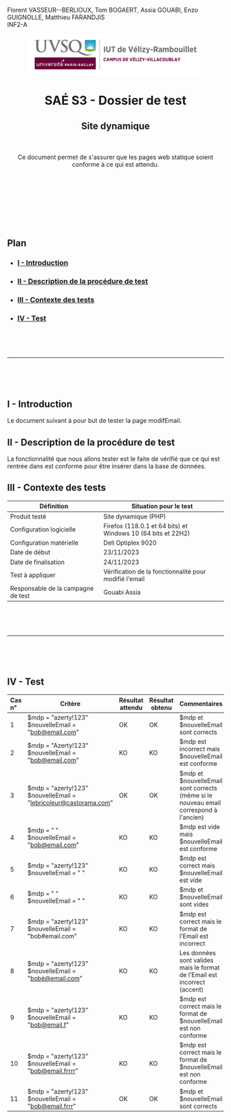 Florent VASSEUR--BERLIOUX, Tom BOGAERT, Assia GOUABI, Enzo GUIGNOLLE, Matthieu FARANDJIS<br>
INF2-A

<div align="center">
<img height="95" width="400" src="../img/IUT_Velizy_Villacoublay_logo_2020_ecran.png" title="logo uvsq vélizy"/>

# SAÉ S3 - Dossier de test
## Site dynamique 

<br><br>
Ce document permet de s'assurer que les pages web statique soient conforme à ce qui est attendu.

</div>

<br><br><br><br><br><br><br>

## Plan
- ### [I - Introduction](#I)
- ### [II - Description de la procédure de test](#II)
- ### [III - Contexte des tests](#III)
- ### [IV - Test](#IV)


<br><br><br>

----------

<br><br><br>

## <a name="I"></a>I - Introduction

Le document suivant à pour but de tester la page modifEmail.
<br>

## <a name="II"></a>II - Description de la procédure de test

La fonctionnalité que nous allons tester est le faite de vérifié que ce qui est rentrée dans est conforme pour être insérer dans la base de données.
<br>

## <a name="III"></a>III - Contexte des tests

| Définition                         | Situation pour le test                                           |
|------------------------------------|------------------------------------------------------------------|
| Produit testé                      | Site dynamique (PHP)                                             |
| Configuration logicielle           | Firefox (118.0.1 et 64 bits) et<br/>Windows 10 (64 bits et 22H2) |
| Configuration matérielle           | Dell Optiplex 9020                                               |
| Date de début                      | 23/11/2023                                                       |
| Date de finalisation               | 24/11/2023                                                       |
| Test à appliquer                   | Vérification de la fonctionnalité pour modifié l'email           |
| Responsable de la campagne de test | Gouabi Assia                                                     |

<br><br><br>

----------

<br><br><br>

## <a name="IV"></a>IV - Test

| Cas n° | Critère                                                           | Résultat attendu | Résultat obtenu | Commentaires                                                              |
|:-------|-------------------------------------------------------------------|------------------|-----------------|---------------------------------------------------------------------------|
| 1      | $mdp = "azerty!123" <br> $nouvelleEmail = "bob@email.com"       | OK               | OK              | $mdp et $nouvelleEmail sont corrects                                       |
| 2      | $mdp = "Azerty!123" <br> $nouvelleEmail = "bob@email.com"       | KO               | KO              | $mdp est incorrect mais $nouvelleEmail est conforme                       |
| 3      | $mdp = "azerty!123" <br> $nouvelleEmail = "lebricoleur@castorama.com" | OK               | OK              | $mdp et $nouvelleEmail sont corrects (même si le nouveau email correspond à l'ancien)        |
| 4      | $mdp = " " <br> $nouvelleEmail = "bob@email.com"                | KO               | KO              | $mdp est vide mais $nouvelleEmail est conforme                            |
| 5      | $mdp = "azerty!123" <br> $nouvelleEmail = " "                     | KO               | KO              | $mdp est correct mais $nouvelleEmail est vide                             |
| 6      | $mdp = " " <br> $nouvelleEmail = " "                              | KO               | KO              | $mdp et $nouvelleEmail sont vides                                         |
| 7      | $mdp = "azerty!123" <br> $nouvelleEmail = "bob#email.com"       | KO               | KO              | $mdp est correct mais le format de l'Email est incorrect                  |
| 8      | $mdp = "azerty!123" <br> $nouvelleEmail = "bobé@email.com"       | KO               | KO              | Les données sont valides mais le format de l'Email est incorrect (accent) |
| 9      | $mdp = "azerty!123" <br> $nouvelleEmail = "bob@email.f"       | KO               | KO              | $mdp est correct mais le format de $nouvelleEmail est non conforme |
| 10      | $mdp = "azerty!123" <br> $nouvelleEmail = "bob@email.frrrr"       | KO               | KO              | $mdp est correct mais le format de $nouvelleEmail est non conforme |
| 11      | $mdp = "azerty!123" <br> $nouvelleEmail = "bob@email.frrr"       | OK               | OK              | $mdp et $nouvelleEmail sont corrects |
